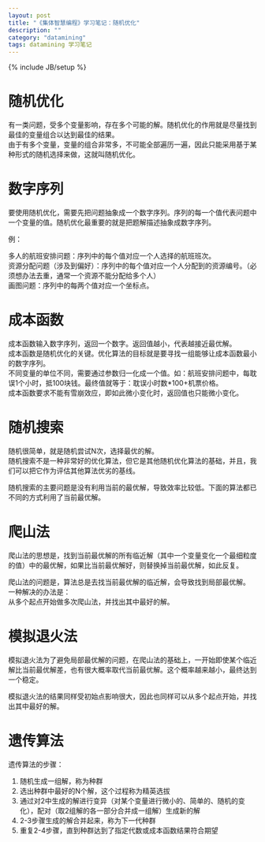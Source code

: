 ```yaml
---
layout: post
title: "《集体智慧编程》学习笔记：随机优化"
description: ""
category: "datamining"
tags: datamining 学习笔记
---
```

{% include JB/setup %}
  
# 随机优化

有一类问题，受多个变量影响，存在多个可能的解。随机优化的作用就是尽量找到最佳的变量组合以达到最佳的结果。  
由于有多个变量，变量的组合非常多，不可能全部遍历一遍，因此只能采用基于某种形式的随机选择来做，这就叫随机优化。  
  

# 数字序列

要使用随机优化，需要先把问题抽象成一个数字序列。序列的每一个值代表问题中一个变量的值。随机优化最重要的就是把题解描述抽象成数字序列。    

例：  

多人的航班安排问题：序列中的每个值对应一个人选择的航班班次。  
资源分配问题（涉及到偏好）：序列中的每个值对应一个人分配到的资源编号。（必须想办法去重，通常一个资源不能分配给多个人）  
画图问题：序列中的每两个值对应一个坐标点。


# 成本函数

成本函数输入数字序列，返回一个数字。返回值越小，代表越接近最优解。    
成本函数是随机优化的关键。优化算法的目标就是要寻找一组能够让成本函数最小的数字序列。  
不同变量的单位不同，需要通过参数归一化成一个值。如：航班安排问题中，每耽误1个小时，抵100块钱。最终值就等于：耽误小时数*100+机票价格。  
成本函数要求不能有雪崩效应，即如此微小变化时，返回值也只能微小变化。


# 随机搜索

随机很简单，就是随机尝试N次，选择最优的解。  
随机搜索不是一种非常好的优化算法，但它是其他随机优化算法的基础，并且，我们可以把它作为评估其他算法优劣的基线。

随机搜索的主要问题是没有利用当前的最优解，导致效率比较低。下面的算法都已不同的方式利用了当前最优解。


# 爬山法

爬山法的思想是，找到当前最优解的所有临近解（其中一个变量变化一个最细粒度的值）中的最优解，如果比当前最优解好，则替换掉当前最优解，如此反复。

爬山法的问题是，算法总是去找当前最优解的临近解，会导致找到局部最优解。  
一种解决的办法是：  
从多个起点开始做多次爬山法，并找出其中最好的解。  


# 模拟退火法

模拟退火法为了避免局部最优解的问题，在爬山法的基础上，一开始即使某个临近解比当前最优解差，也有很大概率取代当前最优解。这个概率越来越小，最终达到一个稳定。  

模拟退火法的结果同样受初始点影响很大，因此也同样可以从多个起点开始，并找出其中最好的解。



# 遗传算法

遗传算法的步骤：

1. 随机生成一组解，称为种群
2. 选出种群中最好的N个解，这个过程称为精英选拔
3. 通过对2中生成的解进行变异（对某个变量进行微小的、简单的、随机的变化），配对（取2组解的各一部分合并成一组解）生成新的解
4. 2-3步骤生成的解合并起来，称为下一代种群
5. 重复2-4步骤，直到种群达到了指定代数或成本函数结果符合期望





